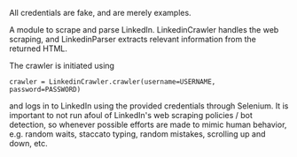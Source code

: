 All credentials are fake, and are merely examples.

A module to scrape and parse LinkedIn. LinkedinCrawler handles the web scraping, and LinkedinParser extracts relevant information from the returned HTML. 

The crawler is initiated using
```{python}
crawler = LinkedinCrawler.crawler(username=USERNAME, password=PASSWORD)
```
and logs in to LinkedIn using the provided credentials through Selenium. It is important to not run afoul of LinkedIn's web scraping policies / bot detection, so whenever possible efforts are made to mimic human behavior, e.g. random waits, staccato typing, random mistakes, scrolling up and down, etc.